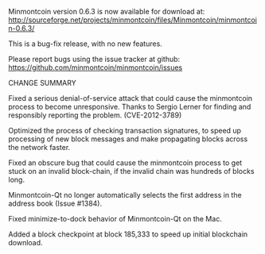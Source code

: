 Minmontcoin version 0.6.3 is now available for download at:
  http://sourceforge.net/projects/minmontcoin/files/Minmontcoin/minmontcoin-0.6.3/

This is a bug-fix release, with no new features.

Please report bugs using the issue tracker at github:
  https://github.com/minmontcoin/minmontcoin/issues

CHANGE SUMMARY

Fixed a serious denial-of-service attack that could cause the
minmontcoin process to become unresponsive. Thanks to Sergio Lerner
for finding and responsibly reporting the problem. (CVE-2012-3789)

Optimized the process of checking transaction signatures, to
speed up processing of new block messages and make propagating
blocks across the network faster.

Fixed an obscure bug that could cause the minmontcoin process to get
stuck on an invalid block-chain, if the invalid chain was
hundreds of blocks long.

Minmontcoin-Qt no longer automatically selects the first address
in the address book (Issue #1384).

Fixed minimize-to-dock behavior of Minmontcoin-Qt on the Mac.

Added a block checkpoint at block 185,333 to speed up initial
blockchain download.
